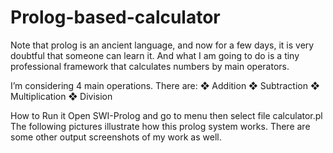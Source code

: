 # Prolog-based-calculator

Note that prolog is an ancient language, and now for a few days, it is very doubtful that someone can 
learn it. And what I am going to do is a tiny professional framework that calculates numbers by main 
operators.

I’m considering 4 main operations. There are:
❖ Addition
❖ Subtraction
❖ Multiplication
❖ Division


How to Run it
Open SWI-Prolog and go to menu then select file calculator.pl
The following pictures illustrate how this prolog system works. There are some other output screenshots 
of my work as well.

